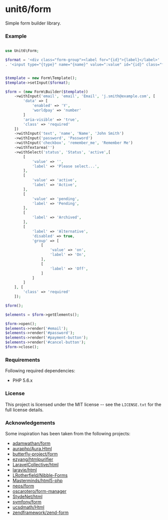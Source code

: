 # unit6/form

Simple form builder library.

### Example

```php

use Unit6\Form;

$format = '<div class="form-group"><label for="{id}">{label}</label>'
. '<input type="{type}" name="{name}" value=":value" id="{id}" class="form-control {class}" {attr} /></div>';


$template = new Form\Template();
$template->setInput($format);

$form = (new Form\Builder($template))
    ->withInput('email', 'email', 'Email', 'j.smith@example.com', [
        'data' => [
            'enabled' => 'Y',
            'worldpay' => 'number'
        ]
        'aria-visible' => 'true',
        'class' => 'required'
    ])
    ->withInput('text', 'name', 'Name', 'John Smith')
    ->withInput('password', 'Password')
    ->withInput('checkbox', 'remember_me', 'Remember Me')
    ->withTextarea('')
    ->withSelect('status', 'Status', 'active',[
        [
            'value' => '',
            'label' => 'Please select...',
        ],
        [
            'value' => 'active',
            'label' => 'Active',
        ],
        [
            'value' => 'pending',
            'label' => 'Pending',
        ],
        [
            'label' => 'Archived',
        ],
        [
            'label' => 'Alternative',
            'disabled' => true,
            'group' => [
                [
                    'value' => 'on',
                    'label' => 'On',
                ],
                [
                    'label' => 'Off',
                ]
            ]
        ]
    ], [
        'class' => 'required'
    ]);

$form();

$elements = $form->getElements();

$form->open();
$elements->render('#email');
$elements->render('#password');
$elements->render('#payment-button');
$elements->render('#cancel-button');
$form->close();

```

### Requirements

Following required dependencies:

- PHP 5.6.x

### License

This project is licensed under the MIT license -- see the `LICENSE.txt` for the full license details.

### Acknowledgements

Some inspiration has been taken from the following projects:

- [adamwathan/form](https://github.com/adamwathan/form)
- [auraphp/Aura.Html](https://github.com/auraphp/Aura.Html)
- [butterfly-project/form](https://github.com/butterfly-project/form)
- [ezyang/htmlpurifier](https://github.com/ezyang/htmlpurifier)
- [LaravelCollective/html](https://github.com/LaravelCollective/html)
- [laravie/html](https://github.com/laravie/html)
- [LRotherfield/Nibble-Forms](https://github.com/LRotherfield/Nibble-Forms)
- [Masterminds/html5-php](https://github.com/Masterminds/html5-php)
- [neos/form](https://github.com/neos/form)
- [oscarotero/form-manager](https://github.com/oscarotero/form-manager)
- [StydeNet/html](https://github.com/StydeNet/html)
- [symfony/form](https://github.com/symfony/form)
- [ucsdmath/Html](https://github.com/ucsdmath/Html)
- [zendframework/zend-form](https://github.com/zendframework/zend-form)